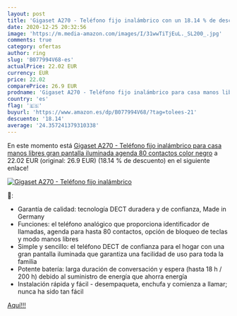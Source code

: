 ```yaml
---
layout: post
title: 'Gigaset A270 - Teléfono fijo inalámbrico con un 18.14 % de descuento'
date: 2020-12-25 20:32:56
image: 'https://m.media-amazon.com/images/I/31wwTiTjEuL._SL200_.jpg'
comments: true
category: ofertas
author: ring
slug: 'B077994V68-es'
actualPrice: 22.02 EUR
currency: EUR
price: 22.02
comparePrice: 26.9 EUR
prodname: 'Gigaset A270 - Teléfono fijo inalámbrico para casa manos libres  gran pantalla iluminada  agenda 80 contactos  color negro'
country: 'es'
flag: '🇪🇸'
buyurl: 'https://www.amazon.es/dp/B077994V68/?tag=tolees-21'
descuento: '18.14'
average: '24.357241379310338'
---
```


En este momento está [Gigaset A270 - Teléfono fijo inalámbrico para casa manos libres  gran pantalla iluminada  agenda 80 contactos  color negro](https://www.amazon.es/dp/B077994V68/?tag=tolees-21) a 22.02 EUR (original: 26.9 EUR) (18.14 %  de descuento) en el siguiente enlace!

[![Gigaset A270 - Teléfono fijo inalámbrico](https://m.media-amazon.com/images/I/31wwTiTjEuL._SL200_.jpg)](https://www.amazon.es/dp/B077994V68/?tag=tolees-21)

🔎:

- Garantía de calidad: tecnología DECT duradera y de confianza, Made in Germany
- Funciones: el teléfono analógico que proporciona identificador de llamadas, agenda para hasta 80 contactos, opción de bloqueo de teclas y modo manos libres
- Simple y sencillo: el teléfono DECT de confianza para el hogar con una gran pantalla iluminada que garantiza una facilidad de uso para toda la familia
- Potente batería: larga duración de conversación y espera (hasta 18 h / 200 h) debido al suministro de energía que ahorra energía
- Instalación rápida y fácil - desempaqueta, enchufa y comienza a llamar; nunca ha sido tan fácil

[Aquí!!!](https://www.amazon.es/dp/B077994V68/?tag=tolees-21)
